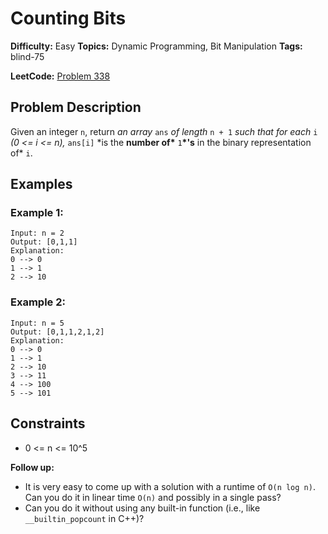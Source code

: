 # Counting Bits

**Difficulty:** Easy
**Topics:** Dynamic Programming, Bit Manipulation
**Tags:** blind-75

**LeetCode:** [Problem 338](https://leetcode.com/problems/counting-bits/description/)

## Problem Description

Given an integer `n`, return _an array_ `ans` _of length_ `n + 1` _such that for each_ `i` _(0 <= i <= n),_ `ans[i]` \*is the **number of\*** `1`**\*'s** in the binary representation of\* `i`.

## Examples

### Example 1:

```
Input: n = 2
Output: [0,1,1]
Explanation:
0 --> 0
1 --> 1
2 --> 10
```

### Example 2:

```
Input: n = 5
Output: [0,1,1,2,1,2]
Explanation:
0 --> 0
1 --> 1
2 --> 10
3 --> 11
4 --> 100
5 --> 101
```

## Constraints

- 0 <= n <= 10^5

**Follow up:**

- It is very easy to come up with a solution with a runtime of `O(n log n)`. Can you do it in linear time `O(n)` and possibly in a single pass?
- Can you do it without using any built-in function (i.e., like `__builtin_popcount` in C++)?
